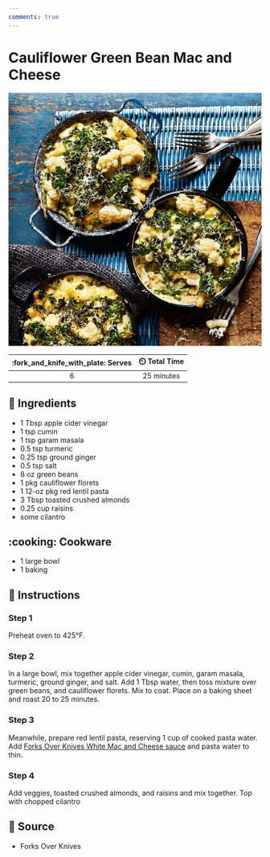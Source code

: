 ```yaml
---
comments: true
---
```

# Cauliflower Green Bean Mac and Cheese

![Cauliflower Green Bean Mac and Cheese](../assets/images/cauliflower-green-bean-mac-and-cheese.jpg)

| :fork_and_knife_with_plate: Serves | :timer_clock: Total Time |
|:----------------------------------:|:-----------------------: |
| 6 | 25 minutes |

## :salt: Ingredients

- 1 Tbsp apple cider vinegar
- 1 tsp cumin
- 1 tsp garam masala
- 0.5 tsp turmeric
- 0.25 tsp ground ginger
- 0.5 tsp salt
- 8 oz green beans
- 1 pkg cauliflower florets
- 1 12-oz pkg red lentil pasta
- 3 Tbsp toasted crushed almonds
- 0.25 cup raisins
- some cilantro

## :cooking: Cookware

- 1 large bowl
- 1 baking

## :pencil: Instructions

### Step 1

Preheat oven to 425°F.

### Step 2

In a large bowl, mix together apple cider vinegar, cumin, garam masala, turmeric, ground ginger, and salt. Add 1 Tbsp
water, then toss mixture over green beans, and cauliflower florets. Mix to coat. Place on a baking sheet and roast 20 to
25 minutes.

### Step 3

Meanwhile, prepare red lentil pasta, reserving 1 cup of cooked pasta water. Add
[Forks Over Knives White Mac and Cheese sauce][1] and pasta water to thin.

### Step 4

Add veggies, toasted crushed almonds, and raisins and mix together. Top with chopped cilantro

## :link: Source

- Forks Over Knives

[1]: ../sauces-and-dressings/white-mac-and-cheese-sauce.md

